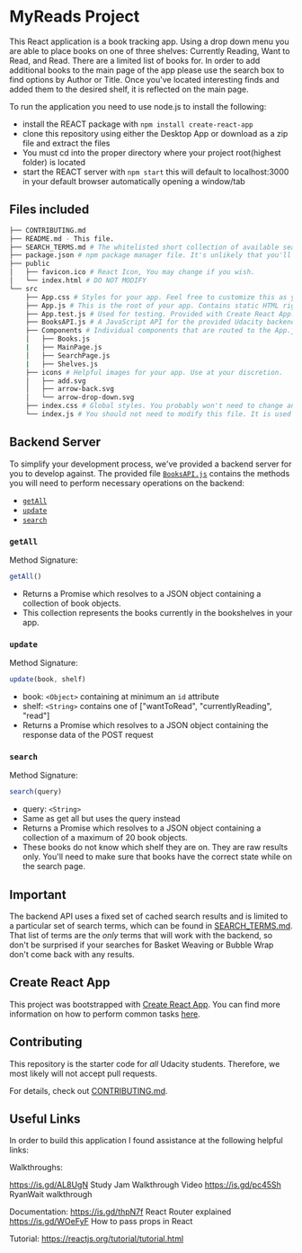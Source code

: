 # MyReads Project

This React application is a book tracking app. Using a drop down menu you are able to place books on one of three shelves: Currently Reading, Want to Read, and Read. There are a limited list of books for. In order to add additional books to the main page of the app please use the search box to find options by Author or Title. Once you've located interesting finds and added them to the desired shelf, it is reflected on the main page.


To run the application you need to use node.js to install the following:

* install the REACT package with `npm install create-react-app`
* clone this repository using either the Desktop App or download as a zip file and extract the files
* You must cd into the proper directory where your project root(highest folder) is located
* start the REACT server with `npm start` this will default to localhost:3000 in your default browser automatically opening a window/tab

## Files included
```bash
├── CONTRIBUTING.md
├── README.md - This file.
├── SEARCH_TERMS.md # The whitelisted short collection of available search terms for you to use with your app.
├── package.json # npm package manager file. It's unlikely that you'll need to modify this.
├── public
│   ├── favicon.ico # React Icon, You may change if you wish.
│   └── index.html # DO NOT MODIFY
└── src
    ├── App.css # Styles for your app. Feel free to customize this as you desire.
    ├── App.js # This is the root of your app. Contains static HTML right now.
    ├── App.test.js # Used for testing. Provided with Create React App. Testing is encouraged, but not required.
    ├── BooksAPI.js # A JavaScript API for the provided Udacity backend. Instructions for the methods are below.
    ├── Components # Individual components that are routed to the App.js file.
    │   ├── Books.js
    |   ├── MainPage.js
    │   ├── SearchPage.js
    |	├── Shelves.js
    ├── icons # Helpful images for your app. Use at your discretion.
    │   ├── add.svg
    │   ├── arrow-back.svg
    │   └── arrow-drop-down.svg
    ├── index.css # Global styles. You probably won't need to change anything here.
    └── index.js # You should not need to modify this file. It is used for DOM rendering only.
```



## Backend Server

To simplify your development process, we've provided a backend server for you to develop against. The provided file [`BooksAPI.js`](src/BooksAPI.js) contains the methods you will need to perform necessary operations on the backend:

* [`getAll`](#getall)
* [`update`](#update)
* [`search`](#search)

### `getAll`

Method Signature:

```js
getAll()
```

* Returns a Promise which resolves to a JSON object containing a collection of book objects.
* This collection represents the books currently in the bookshelves in your app.

### `update`

Method Signature:

```js
update(book, shelf)
```

* book: `<Object>` containing at minimum an `id` attribute
* shelf: `<String>` contains one of ["wantToRead", "currentlyReading", "read"]
* Returns a Promise which resolves to a JSON object containing the response data of the POST request

### `search`

Method Signature:

```js
search(query)
```

* query: `<String>`
* Same as get all but uses the query instead
* Returns a Promise which resolves to a JSON object containing a collection of a maximum of 20 book objects.
* These books do not know which shelf they are on. They are raw results only. You'll need to make sure that books have the correct state while on the search page.

## Important
The backend API uses a fixed set of cached search results and is limited to a particular set of search terms, which can be found in [SEARCH_TERMS.md](SEARCH_TERMS.md). That list of terms are the _only_ terms that will work with the backend, so don't be surprised if your searches for Basket Weaving or Bubble Wrap don't come back with any results.

## Create React App

This project was bootstrapped with [Create React App](https://github.com/facebookincubator/create-react-app). You can find more information on how to perform common tasks [here](https://github.com/facebookincubator/create-react-app/blob/master/packages/react-scripts/template/README.md).

## Contributing

This repository is the starter code for _all_ Udacity students. Therefore, we most likely will not accept pull requests.

For details, check out [CONTRIBUTING.md](CONTRIBUTING.md).

## Useful Links

In order to build this application I found assistance at the following helpful links:

Walkthroughs:

https://is.gd/AL8UgN Study Jam Walkthrough Video
https://is.gd/pc45Sh RyanWait walkthrough

Documentation:
https://is.gd/thpN7f React Router explained
https://is.gd/WOeFyF How to pass props in React

Tutorial:
https://reactjs.org/tutorial/tutorial.html


